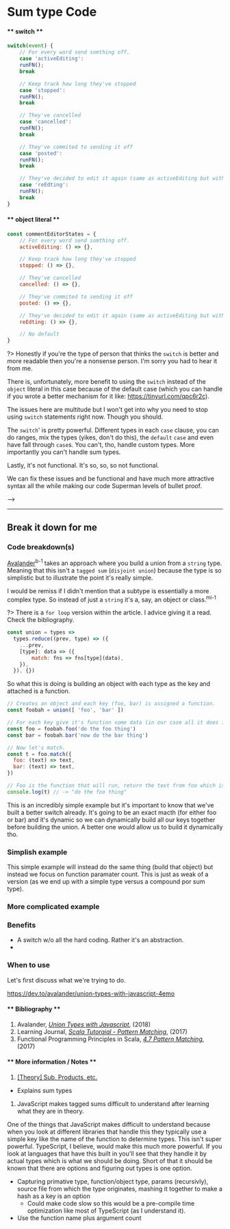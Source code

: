 # Sum type Code

<!-- <details>
  <summary>Remove me when you're done with this garbage</summary>

?> Examples in here are linked to code in this repo.

If you've completed the [`[Theory] Sub, Products, etc.`](foundational/adts/sums-products) you'll understand some of the math that goes into creating a `Tagged Union`. There are types that a matcher can handle. That's really all it is. There are so many more benefits to it though.<sup>mi-2</sup?

Anyhow, having gone through the exercise of teaching myself some very basic `set theory` and learning what a sum type (tagged sum) is I've have serious difficulty in how to build or use them. This is what this article is about.

It comes down to 2 different issues in all examples that try to illustrate how they work (or why they are even valuable).

1. They either 
	- Use a trivial/abstract example that makes it harder to understand
	- The example illustrates something that you wouldn't normally do
2. They fail to mention how to actually use it in your day-to-day code.

In this article I hope to allivate both those issues. So I will not be using `head`, or `tail`, or talking about points. I'll start with one trvial example to show different "states" and another that will use a more traditional example.

<hr />

> A Sum type is also known as a tagged union, variant, variant record, choice type, discriminated union, disjoint union, or coproduct.

I'll be going through 2 examples from 2 different articles and one repo. Then we're going to build our own super simple one (but use something else like `daggy` or some other `union`/`tagged sum` library.)

* https://dev.to/moosch/sum-types-in-javascript-15il
* https://dev.to/avalander/union-types-with-javascript-4emo
* https://github.com/quadrupleslap/union-js

We'll be writing a couple of matcher functions. They will return a custom built function that can "match" on any of the types that you gave it and will then either run a function on data that you give it or it will run the default which, for us, will throw an error.

Now, you can think of a Tagged Union as a `switch` statement with so much more power than a simple `switch` statement because that contraption simply works on simple predicates. `if` statements are more powerful. 

Before we do that let's explore the differences.

A `switch` statement vs an `object` literal. Let's pretend we're handling different states for a user editing content in a comment box that we've built. At every state we'll send off different analytics events (and data). Let's say that the business wants to know what people have typed or haven't typed and sent.

<!-- tabs:start -->

#### ** switch **

```js
switch(event) {
	// For every word send somthing off.
	case 'activeEditing':
	runFN();
	break

	// Keep track how long they've stopped
	case 'stopped':
	runFN();
	break

	// They've cancelled
	case 'cancelled':
	runFN();
	break

	// They've commited to sending it off
	case 'posted':
	runFN();
	break

	// They've decided to edit it again (same as activeEditing but with another event sent)
	case 'reEdting':
	runFN();
	break
}
```

#### ** object literal **
```js
const commentEditorStates = {
	// For every word send somthing off.
	activeEditing: () => {},

	// Keep track how long they've stopped
	stopped: () => {},

	// They've cancelled
	cancelled: () => {},

	// They've commited to sending it off
	posted: () => {}, 

	// They've decided to edit it again (same as activeEditing but with another event sent)
	reEdting: () => {}, 

	// No default
}
```
<!-- tabs:end -->

?> Honestly if you're the type of person that thinks the `switch` is better and more readable then you're a nonsense person. I'm sorry you had to hear it from me.

There is, unfortunately, more benefit to using the `switch` instead of the `object` literal in this case because of the default case (which you can handle if you wrote a better mechanism for it like: https://tinyurl.com/qpc6r2c).

The issues here are multitude but I won't get into why you need to stop using `switch` statements right now. Though you should. 

The `switch`' is pretty powerful. Different types in each `case` clause, you can do ranges, mix the types (yikes, don't do this), the `default` `case` and even have fall through `case`s. You can't, tho, handle custom types. More importantly you can't handle sum types.

Lastly, it's not functional. It's so, so, so not functional.

We can fix these issues and be functional and have much more attractive syntax all the while making our code Superman levels of bullet proof.

</details> -->

<hr />

## Break it down for me

### Code breakdown(s)
[Avalander](https://github.com/Avalander/)<sup>b-1</sup> takes an approach where you build a union from a `string` type. Meaning that this isn't a `tagged sum` (`disjoint union`) because the type is so simplistic but to illustrate the point it's really simple. 

I would be remiss if I didn't mention that a subtype is essentially a more complex type. So instead of just a `string` it's a, say, an object or class.<sup>mi-1</sup>

?> There is a `for loop` version within the article. I advice giving it a read. Check the bibliography.

```js
const union = types =>
  types.reduce((prev, type) => ({
    ...prev,
    [type]: data => ({
        match: fns => fns[type](data),
    }),
  }), {})
```

So what this is doing is building an object with each type as the key and attached is a function.

```js
// Creates an object and each key (foo, bar) is assigned a function.
const foobah = union([ 'foo', 'bar' ])

// For each key give it's function some data (in our case all it does is take a silly string).
const foo = foobah.foo('do the foo thing')
const bar = foobah.bar('now do the bar thing')

// Now let's match.
const t = foo.match({
  foo: (text) => text,
  bar: (text) => text,
})

// Foo is the function that will run, return the text from foo which is 
console.log(t) // -> "do the foo thing"
```

This is an incredibly simple example but it's important to know that we've built a better switch already. It's going to be an exact macth (for either foo or bar) and it's dynamic so we can dynamically build all our keys together before building the union. A better one would allow us to build it dynamically tho.

### Simplish example
This simple example will instead do the same thing (build that object) but instead we focus on function paramater count. This is just as weak of a version (as we end up with a simple type versus a compound por sum type).



### More complicated example

### Benefits
* A switch w/o all the hard coding. Rather it's an abstraction.
* 

### When to use

Let's first discuss what we're trying to do.

<!-- The advantages are accesses are safe versus using program logic to check the currently active field. Elm’s guide describes why the best:

> Many languages have trouble expressing data with weird shapes. They give you a small set of built-in types, and you have to represent everything with them. So you often find yourself using null or booleans or strings to encode details in a way that is quite error prone. -->


<!-- [github-embed](https://github.com/mrpotatoes/functional-programming-in-js-reference/blob/d1462fff545bb7e0c0ae834981a9dddfc444893f/src/foundational/adts/diy.daggy.spec.js ':lang=js') -->

https://dev.to/avalander/union-types-with-javascript-4emo

<!-- tabs:start -->

#### ** Bibliography **

1. Avalander, _[Union Types with Javascript](https://dev.to/avalander/union-types-with-javascript-4emo)_, (2018)
1. Learning Journal, _[Scala Tutoraial - Pattern Matching](https://www.youtube.com/watch?v=ULcpWn23waw)_, (2017)
1. Functional Programming Principles in Scala, _[4.7 Pattern Matching](https://www.youtube.com/watch?v=osd0SZ9he4Q)_, (2017)

#### ** More information / Notes **

1. [[Theory] Sub, Products, etc.](foundational/adts/sums-products)
  - Explains sum types
1. JavaScript makes tagged sums difficult to understand after learning what they are in theory.

One of the things that JavaScript makes difficult to understand because when you look at different libraries that handle this they typically use a simple key like the name of the function to determine types. This isn't super powerful. TypeScript, I believe, would make this much more powerful. If you look at languages that have this built in you'll see that they handle it by actual types which is what we should be doing. Short of that it should be known that there are options and figuring out types is one option.
  - Capturing primative type, function/object type, params (recursivly), source file from which the type originates, mashing it together to make a hash as a key is an option
    - Could make code slow so this would be a pre-compile time optimization like most of TypeScript (as I understand it).
  - Use the function name plus argument count

<!-- tabs:end -->

